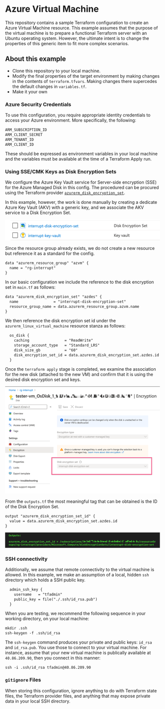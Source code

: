 # Azure Virtual Machine
This repository contains a sample Terraform configuration to create an Azure Virtual Machine resource. This example assumes that the purpose of the virtual machine is to prepare a functional Terraform server with an Ubuntu operating system. However, the ultimate intent is to change the properties of this generic item to fit more complex scenarios.

## About this example

* Clone this repository to your local machine.
* Modify the final properties of the target environment by making changes in the contents of `terraform.tfvars`. Making changes there supercedes the default changes in `variables.tf`.
* Make it your own

### Azure Security Credentials

To use this configuration, you require appropriate identity credentials to access your Azure environment. More specifically, the following:

```
ARM_SUBSCRIPTION_ID
ARM_CLIENT_SECRET
ARM_TENANT_ID
ARM_CLIENT_ID
```
These should be expressed as environment variables in your local machine and the variables must be available at the time of a Terraform Apply run.

### Using SSE/CMK Keys as Disk Encryption Sets

We configure the Azure Key Vault service for Server-side encryption (SSE) for the Azure Managed Disk in this config. The procedured can be procured using the Terraform provider [`azurerm_disk_encryption_set`](https://www.terraform.io/docs/providers/azurerm/r/disk_encryption_set.html).

In this example, however, the work is done manually by creating a dedicate Azure Key Vault (AKV) with a generic key, and we associate the AKV service to a Disk Encryption Set.

![Drag Racing](img/screen-01.png)

Since the resource group already exists, we do not create a new resource but reference it as a standard for the config.

```
data "azurerm_resource_group" "azvm" {
  name = "rg-interrupt"
}
```

In our basic configuration we include the reference to the disk encryption set in `main.tf` as follows:

```
data "azurerm_disk_encryption_set" "azdes" {
  name                = "interrupt-disk-encryption-set"
  resource_group_name = data.azurerm_resource_group.azvm.name
}
```

We then reference the disk encryption set id under the `azurerm_linux_virtual_machine` resource stanza as follows:

```
  os_disk {
    caching                = "ReadWrite"
    storage_account_type   = "Standard_LRS"
    disk_size_gb           = "60"
    disk_encryption_set_id = data.azurerm_disk_encryption_set.azdes.id
  }
```

Once the `terraform apply` stage is completed, we examine the association for the new disk (attached to the new VM) and confirm that it is using the desired disk encryption set and keys.

![Drag Racing](img/screen-02.png)

From the `outputs.tf` the most meaningful tag that can be obtained is the ID of the Disk Encryption Set.

```
output "azurerm_disk_encryption_set_id" {
  value = data.azurerm_disk_encryption_set.azdes.id
}
```

![Drag Racing](img/screen-03.png)

### SSH connectivity

Additionally, we assume that remote connectivity to the virtual machine is allowed. In this example, we make an assumption of a local, hidden `ssh` directory which holds a SSH public key.

```
  admin_ssh_key {
    username   = "tfadmin"
    public_key = file("./.ssh/id_rsa.pub")
  }
```

When you are testing, we recommend the following sequence in your working directory, on your local machine:

```
mkdir .ssh
ssh-keygen -f .ssh/id_rsa
```

The `ssh-keygen` command produces your private and public keys: `id_rsa` and `id_rsa.pub`. You use those to connect to your virtual machine. For instance, assume that your new virtual machine is publically available at `40.86.209.90`, then you connect in this manner:

```
ssh -i .ssh/id_rsa tfadmin@40.86.209.90
```

### `gitignore` Files

When storing this configuration, ignore anything to do with Terraform state files, the Terraform provider files, and anything that may expose private data in your local SSH directory.
